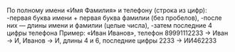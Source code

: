По полному имени «Имя Фамилия» и телефону (строка из цифр):
-первая буква имени + первая буква фамилии (без
пробелов),
-после них — длины имени и фамилии (целые числа),
-затем последние 4 цифры телефона
Пример: «Иван Иванов», телефон 89991112233 → Иван → И,
Иванов → И, длины 4 и 6, последние цифры 2233 → ИИ462233